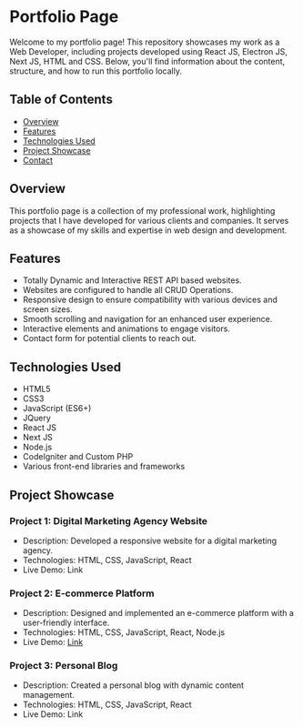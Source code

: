 # Portfolio Page
Welcome to my portfolio page! This repository showcases my work as a Web Developer, including projects developed using React JS, Electron JS, Next JS, HTML and CSS. Below, you'll find information about the content, structure, and how to run this portfolio locally.

## Table of Contents
- [Overview](#overview)
- [Features](#features)
- [Technologies Used](#technologies-used)
- [Project Showcase](#project-showcase)
- [Contact](#contact)

## Overview

This portfolio page is a collection of my professional work, highlighting projects that I have developed for various clients and companies. It serves as a showcase of my skills and expertise in web design and development.

## Features

- Totally Dynamic and Interactive REST API based websites.
- Websites are configured to handle all CRUD Operations.
- Responsive design to ensure compatibility with various devices and screen sizes.
- Smooth scrolling and navigation for an enhanced user experience.
- Interactive elements and animations to engage visitors.
- Contact form for potential clients to reach out.

## Technologies Used

- HTML5
- CSS3
- JavaScript (ES6+)
- JQuery
- React JS
- Next JS
- Node.js
- CodeIgniter and Custom PHP
- Various front-end libraries and frameworks

## Project Showcase

### Project 1: Digital Marketing Agency Website

- Description: Developed a responsive website for a digital marketing agency.
- Technologies: HTML, CSS, JavaScript, React
- Live Demo: Link

### Project 2: E-commerce Platform

- Description: Designed and implemented an e-commerce platform with a user-friendly interface.
- Technologies: HTML, CSS, JavaScript, React, Node.js
- Live Demo: [Link](https://gtpang.github.io/eshop/)

### Project 3: Personal Blog

- Description: Created a personal blog with dynamic content management.
- Technologies: HTML, CSS, JavaScript, React
- Live Demo: Link
